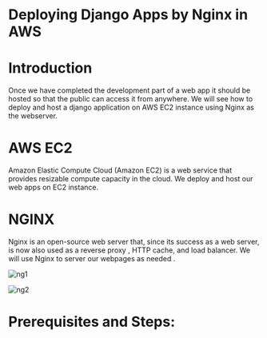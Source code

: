 # Deploying Django Apps by Nginx in AWS
# Introduction

Once we have completed the development part of a web app it should be hosted so that the public can access it from anywhere. We will see how to deploy and host a django application on AWS EC2 instance using Nginx as the webserver.
# AWS EC2

Amazon Elastic Compute Cloud (Amazon EC2) is a web service that provides resizable compute capacity in the cloud. We deploy and host our web apps on EC2 instance.
# NGINX

Nginx is an open-source web server that, since its success as a web server, is now also used as a reverse proxy , HTTP cache, and load balancer. We will use Nginx to server our webpages as needed .

![ng1](https://user-images.githubusercontent.com/69754757/227113445-5e5472eb-c63b-431a-97b2-faaa17917410.png)

![ng2](https://user-images.githubusercontent.com/69754757/227113523-88a754df-16b2-4ef4-a12a-b3e9f87b97ce.png)

# Prerequisites and Steps:
